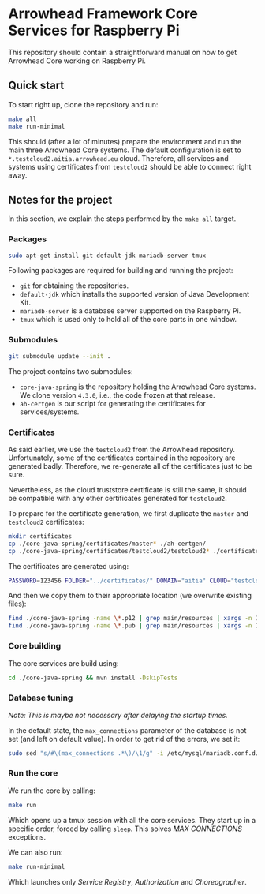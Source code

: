 # Arrowhead Framework Core Services for Raspberry Pi
This repository should contain a straightforward manual on how to
get Arrowhead Core working on Raspberry Pi.


## Quick start

To start right up, clone the repository and run:
```sh
make all
make run-minimal
```

This should (after a lot of minutes) prepare the environment and run the main three Arrowhead Core systems. The default configuration is set to `*.testcloud2.aitia.arrowhead.eu` cloud. Therefore, all services and systems using certificates from `testcloud2` should be able to connect right away.


## Notes for the project

In this section, we explain the steps performed by the `make all` target.

### Packages

```sh
sudo apt-get install git default-jdk mariadb-server tmux
```

Following packages are required for building and running the project:

- `git` for obtaining the repositories.
- `default-jdk` which installs the supported version of Java Development Kit.
- `mariadb-server` is a database server supported on the Raspberry Pi.
- `tmux` which is used only to hold all of the core parts in one window.

### Submodules

```sh
git submodule update --init .
```

The project contains two submodules:

- `core-java-spring` is the repository holding the Arrowhead Core systems. We clone version `4.3.0`, i.e., the code frozen at that release.
- `ah-certgen` is our script for generating the certificates for services/systems.

### Certificates

As said earlier, we use the `testcloud2` from the Arrowhead repository. Unfortunately, some of the certificates contained in the repository are generated badly. Therefore, we re-generate all of the certificates just to be sure.

Nevertheless, as the cloud truststore certificate is still the same, it should be compatible with any other certificates generated for `testcloud2`.

To prepare for the certificate generation, we first duplicate the `master` and `testcloud2` certificates:
```sh
mkdir certificates
cp ./core-java-spring/certificates/master* ./ah-certgen/
cp ./core-java-spring/certificates/testcloud2/testcloud2* ./certificates/
```

The certificates are generated using:
```sh
PASSWORD=123456 FOLDER="../certificates/" DOMAIN="aitia" CLOUD="testcloud2" bash ./ah-certgen/generate.sh service_registry authorization gateway event_handler datamanager gatekeeper orchestrator choreographer certificate_authority onboarding_controller device_registry system_registry translator
```

And then we copy them to their appropriate location (we overwrite existing files):
```sh
find ./core-java-spring -name \*.p12 | grep main/resources | xargs -n 1 -I'{}' bash -c "basename '{}' && test -f ./certificates/'{}' | xargs -n 1 -I'()' cp ./certificates/'()' '{}'"
find ./core-java-spring -name \*.pub | grep main/resources | xargs -n 1 -I'{}' bash -c "basename '{}' && test -f ./certificates/'{}' | xargs -n 1 -I'()' cp ./certificates/'()' '{}'"
```

### Core building

The core services are build using:
```sh
cd ./core-java-spring && mvn install -DskipTests
```

### Database tuning

_Note: This is maybe not necessary after delaying the startup times._

In the default state, the `max_connections` parameter of the database is not set (and left on default value). In order to get rid of the errors, we set it:
```sh
sudo sed "s/#\(max_connections .*\)/\1/g" -i /etc/mysql/mariadb.conf.d/50-server.cnf
```

### Run the core

We run the core by calling:
```sh
make run
```

Which opens up a tmux session with all the core services. They start up in a specific order, forced by calling `sleep`. This solves _MAX CONNECTIONS_ exceptions.

We can also run:
```sh
make run-minimal
```

Which launches only _Service Registry_, _Authorization_ and _Choreographer_.